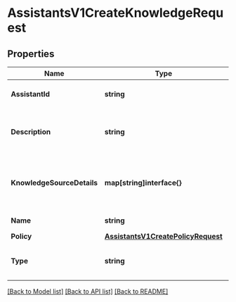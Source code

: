 # AssistantsV1CreateKnowledgeRequest

## Properties

Name | Type | Description | Notes
------------ | ------------- | ------------- | -------------
**AssistantId** | **string** | The Assistant ID. |[optional] 
**Description** | **string** | The description of the knowledge source. |[optional] 
**KnowledgeSourceDetails** | **map[string]interface{}** | The details of the knowledge source based on the type. |[optional] 
**Name** | **string** | The name of the tool. |
**Policy** | [**AssistantsV1CreatePolicyRequest**](AssistantsV1CreatePolicyRequest.md) |  |[optional] 
**Type** | **string** | The type of the knowledge source. |

[[Back to Model list]](../README.md#documentation-for-models) [[Back to API list]](../README.md#documentation-for-api-endpoints) [[Back to README]](../README.md)


